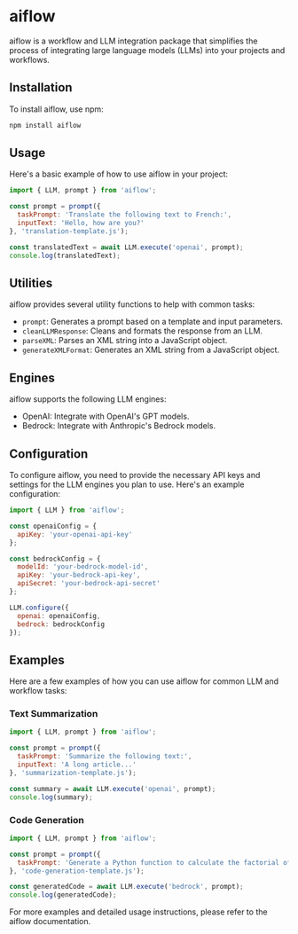 # aiflow

aiflow is a workflow and LLM integration package that simplifies the process of integrating large language models (LLMs) into your projects and workflows.

## Installation

To install aiflow, use npm:

```bash
npm install aiflow
```

## Usage

Here's a basic example of how to use aiflow in your project:

```javascript
import { LLM, prompt } from 'aiflow';

const prompt = prompt({
  taskPrompt: 'Translate the following text to French:',
  inputText: 'Hello, how are you?'
}, 'translation-template.js');

const translatedText = await LLM.execute('openai', prompt);
console.log(translatedText);
```

## Utilities

aiflow provides several utility functions to help with common tasks:

- `prompt`: Generates a prompt based on a template and input parameters.
- `cleanLLMResponse`: Cleans and formats the response from an LLM.
- `parseXML`: Parses an XML string into a JavaScript object.
- `generateXMLFormat`: Generates an XML string from a JavaScript object.

## Engines

aiflow supports the following LLM engines:

- OpenAI: Integrate with OpenAI's GPT models.
- Bedrock: Integrate with Anthropic's Bedrock models.

## Configuration

To configure aiflow, you need to provide the necessary API keys and settings for the LLM engines you plan to use. Here's an example configuration:

```javascript
import { LLM } from 'aiflow';

const openaiConfig = {
  apiKey: 'your-openai-api-key'
};

const bedrockConfig = {
  modelId: 'your-bedrock-model-id',
  apiKey: 'your-bedrock-api-key',
  apiSecret: 'your-bedrock-api-secret'
};

LLM.configure({
  openai: openaiConfig,
  bedrock: bedrockConfig
});
```

## Examples

Here are a few examples of how you can use aiflow for common LLM and workflow tasks:

### Text Summarization

```javascript
import { LLM, prompt } from 'aiflow';

const prompt = prompt({
  taskPrompt: 'Summarize the following text:',
  inputText: 'A long article...'
}, 'summarization-template.js');

const summary = await LLM.execute('openai', prompt);
console.log(summary);
```

### Code Generation

```javascript
import { LLM, prompt } from 'aiflow';

const prompt = prompt({
  taskPrompt: 'Generate a Python function to calculate the factorial of a number:',
}, 'code-generation-template.js');

const generatedCode = await LLM.execute('bedrock', prompt);
console.log(generatedCode);
```

For more examples and detailed usage instructions, please refer to the aiflow documentation.